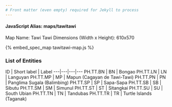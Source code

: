 ```yaml
---
# Front matter (even empty) required for Jekyll to process
---
```


#### JavaScript Alias: maps/tawitawi

Map Name: Tawi Tawi
Dimensions (Width x Height): 610x570



{% embed_spec_map tawitawi-map.js %}

### List of Entities

ID | Short label | Label
---|---|---|---
PH.TT.BN | BN | Bongao
PH.TT.LN | LN | Languyan
PH.TT.MP | MP | Mapun (Cagayan de Tawi-Tawi)
PH.TT.PN | PN | Panglima Sugala (Balimbing)
PH.TT.SP | SP | Sapa-Sapa
PH.TT.SB | SB | Sibutu
PH.TT.SM | SM | Simunul
PH.TT.ST | ST | Sitangkai
PH.TT.SU | SU | South Ubian
PH.TT.TN | TN | Tandubas
PH.TT.TR | TR | Turtle Islands (Taganak)